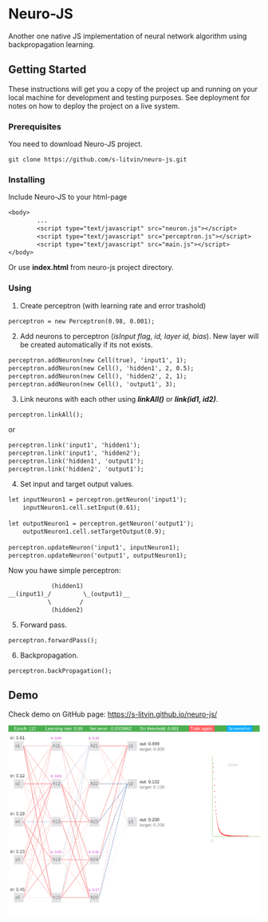 

# Neuro-JS

Another one native JS implementation of neural network algorithm using backpropagation learning.


## Getting Started

These instructions will get you a copy of the project up and running on your local machine for development and testing purposes. See deployment for notes on how to deploy the project on a live system.

### Prerequisites

You need to download Neuro-JS project. 

```
git clone https://github.com/s-litvin/neuro-js.git
```

### Installing

Include Neuro-JS to your html-page

```
<body>
        ...
        <script type="text/javascript" src="neuron.js"></script>
        <script type="text/javascript" src="perceptron.js"></script>
        <script type="text/javascript" src="main.js"></script>
</body>
```

Or use **index.html** from neuro-js project directory.

### Using

1. Create perceptron (with learning rate and error trashold)
```
perceptron = new Perceptron(0.98, 0.001);
```

2. Add neurons to perceptron (_isInput flag, id, layer id, bias_). New layer will be created automatically if its not exists.
```
perceptron.addNeuron(new Cell(true), 'input1', 1);
perceptron.addNeuron(new Cell(), 'hidden1', 2, 0.5);
perceptron.addNeuron(new Cell(), 'hidden2', 2, 1);
perceptron.addNeuron(new Cell(), 'output1', 3);
```
3. Link neurons with each other using **_linkAll()_** or **_link(id1, id2)_**.
``` 
perceptron.linkAll();
```
or
```
perceptron.link('input1', 'hidden1');
perceptron.link('input1', 'hidden2');
perceptron.link('hidden1', 'output1');
perceptron.link('hidden2', 'output1');
```
4. Set input and target output values.
```
let inputNeuron1 = perceptron.getNeuron('input1');
    inputNeuron1.cell.setInput(0.61); 

let outputNeuron1 = perceptron.getNeuron('output1');
    outputNeuron1.cell.setTargetOutput(0.9);
    
perceptron.updateNeuron('input1', inputNeuron1);
perceptron.updateNeuron('output1', outputNeuron1);
```

Now you hawe simple perceptron:
``` 
            (hidden1)
__(input1)_/         \_(output1)__
           \        /
            (hidden2)
```

5. Forward pass.
``` 
perceptron.forwardPass();
```

6. Backpropagation.
``` 
perceptron.backPropagation();
```


## Demo
Check demo on GitHub page: https://s-litvin.github.io/neuro-js/

![](https://raw.githubusercontent.com/s-litvin/neuro-js/master/preview.png)
 
